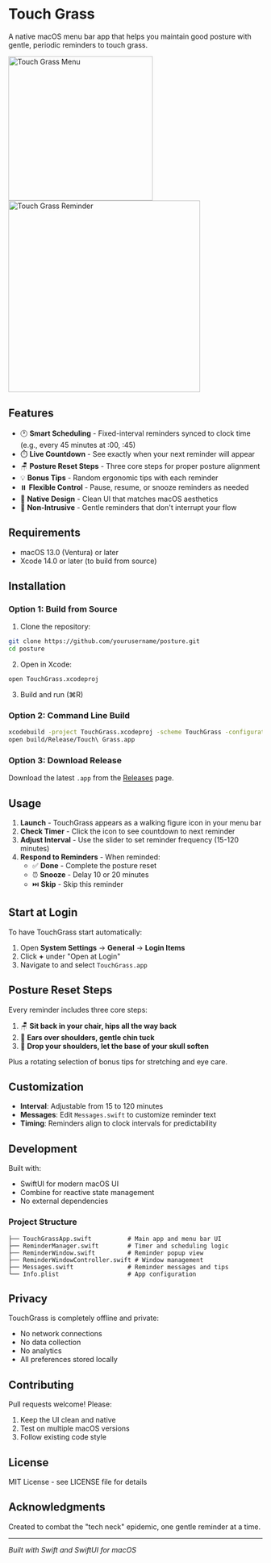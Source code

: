 # Touch Grass

A native macOS menu bar app that helps you maintain good posture with gentle, periodic reminders to touch grass.

<img width="286" alt="Touch Grass Menu" src="https://github.com/user-attachments/assets/placeholder-menu.png">
<img width="380" alt="Touch Grass Reminder" src="https://github.com/user-attachments/assets/placeholder-reminder.png">

## Features

- 🕐 **Smart Scheduling** - Fixed-interval reminders synced to clock time (e.g., every 45 minutes at :00, :45)
- ⏱️ **Live Countdown** - See exactly when your next reminder will appear
- 🪑 **Posture Reset Steps** - Three core steps for proper posture alignment
- 💡 **Bonus Tips** - Random ergonomic tips with each reminder
- ⏸️ **Flexible Control** - Pause, resume, or snooze reminders as needed
- 🎨 **Native Design** - Clean UI that matches macOS aesthetics
- 🔕 **Non-Intrusive** - Gentle reminders that don't interrupt your flow

## Requirements

- macOS 13.0 (Ventura) or later
- Xcode 14.0 or later (to build from source)

## Installation

### Option 1: Build from Source

1. Clone the repository:
```bash
git clone https://github.com/yourusername/posture.git
cd posture
```

2. Open in Xcode:
```bash
open TouchGrass.xcodeproj
```

3. Build and run (⌘R)

### Option 2: Command Line Build

```bash
xcodebuild -project TouchGrass.xcodeproj -scheme TouchGrass -configuration Release build SYMROOT=build
open build/Release/Touch\ Grass.app
```

### Option 3: Download Release

Download the latest `.app` from the [Releases](https://github.com/yourusername/posture/releases) page.

## Usage

1. **Launch** - TouchGrass appears as a walking figure icon in your menu bar
2. **Check Timer** - Click the icon to see countdown to next reminder
3. **Adjust Interval** - Use the slider to set reminder frequency (15-120 minutes)
4. **Respond to Reminders** - When reminded:
   - ✅ **Done** - Complete the posture reset
   - ⏰ **Snooze** - Delay 10 or 20 minutes
   - ⏭️ **Skip** - Skip this reminder

## Start at Login

To have TouchGrass start automatically:

1. Open **System Settings** → **General** → **Login Items**
2. Click **+** under "Open at Login"
3. Navigate to and select `TouchGrass.app`

## Posture Reset Steps

Every reminder includes three core steps:

1. 🪑 **Sit back in your chair, hips all the way back**
2. 🧍 **Ears over shoulders, gentle chin tuck**
3. 🎈 **Drop your shoulders, let the base of your skull soften**

Plus a rotating selection of bonus tips for stretching and eye care.

## Customization

- **Interval**: Adjustable from 15 to 120 minutes
- **Messages**: Edit `Messages.swift` to customize reminder text
- **Timing**: Reminders align to clock intervals for predictability

## Development

Built with:
- SwiftUI for modern macOS UI
- Combine for reactive state management
- No external dependencies

### Project Structure

```
├── TouchGrassApp.swift          # Main app and menu bar UI
├── ReminderManager.swift        # Timer and scheduling logic
├── ReminderWindow.swift         # Reminder popup view
├── ReminderWindowController.swift # Window management
├── Messages.swift               # Reminder messages and tips
└── Info.plist                   # App configuration
```

## Privacy

TouchGrass is completely offline and private:
- No network connections
- No data collection
- No analytics
- All preferences stored locally

## Contributing

Pull requests welcome! Please:
1. Keep the UI clean and native
2. Test on multiple macOS versions
3. Follow existing code style

## License

MIT License - see LICENSE file for details

## Acknowledgments

Created to combat the "tech neck" epidemic, one gentle reminder at a time.

---

*Built with Swift and SwiftUI for macOS*